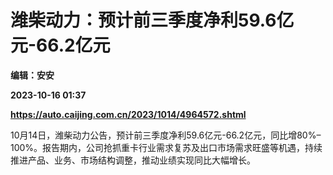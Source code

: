 # 潍柴动力：预计前三季度净利59.6亿元-66.2亿元
**编辑：安安**

**2023-10-16 01:37**

**https://auto.caijing.com.cn/2023/1014/4964572.shtml**

10月14日，潍柴动力公告，预计前三季度净利59.6亿元-66.2亿元，同比增80%–100%。报告期内，公司抢抓重卡行业需求复苏及出口市场需求旺盛等机遇，持续推进产品、业务、市场结构调整，推动业绩实现同比大幅增长。